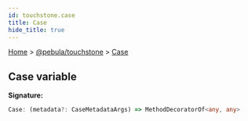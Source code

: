 ```yaml
---
id: touchstone.case
title: Case
hide_title: true
---
```


[Home](./index.md) &gt; [@pebula/touchstone](./touchstone.md) &gt; [Case](./touchstone.case.md)

## Case variable

<b>Signature:</b>

```typescript
Case: (metadata?: CaseMetadataArgs) => MethodDecoratorOf<any, any>
```
